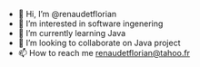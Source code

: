 - 👋 Hi, I’m @renaudetflorian
- 👀 I’m interested in software ingenering
- 🌱 I’m currently learning Java
- 💞️ I’m looking to collaborate on Java project
- 📫 How to reach me renaudetflorian@tahoo.fr

<!---
renaudetflorian/renaudetflorian is a ✨ special ✨ repository because its `README.md` (this file) appears on your GitHub profile.
You can click the Preview link to take a look at your changes.
--->
